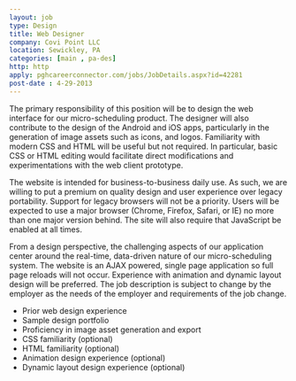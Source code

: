 ```yaml
---
layout: job
type: Design
title: Web Designer
company: Covi Point LLC
location: Sewickley, PA
categories: [main , pa-des]
http: http
apply: pghcareerconnector.com/jobs/JobDetails.aspx?id=42281
post-date : 4-29-2013
---
```


The primary responsibility of this position will be to design the web interface for our micro-scheduling product. The designer will also contribute to the design of the Android and iOS apps, particularly in the generation of image assets such as icons, and logos. Familiarity with modern CSS and HTML will be useful but not required. In particular, basic CSS or HTML editing would facilitate direct modifications and experimentations with the web client prototype.

The website is intended for business-to-business daily use. As such, we are willing to put a premium on quality design and user experience over legacy portability. Support for legacy browsers will not be a priority. Users will be expected to use a major browser (Chrome, Firefox, Safari, or IE) no more than one major version behind. The site will also require that JavaScript be enabled at all times.

From a design perspective, the challenging aspects of our application center around the real-time, data-driven nature of our micro-scheduling system. The website is an AJAX powered, single page application so full page reloads will not occur. Experience with animation and dynamic layout design will be preferred. The job description is subject to change by the employer as the needs of the employer and requirements of the job change.

* Prior web design experience
* Sample design portfolio
* Proficiency in image asset generation and export
* CSS familiarity (optional)
* HTML familiarity (optional)
* Animation design experience (optional)
* Dynamic layout design experience (optional)